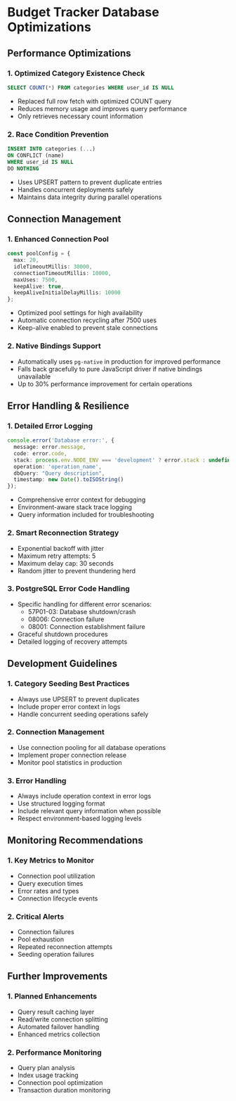 # Budget Tracker Database Optimizations

## Performance Optimizations

### 1. Optimized Category Existence Check
```sql
SELECT COUNT(*) FROM categories WHERE user_id IS NULL
```
- Replaced full row fetch with optimized COUNT query
- Reduces memory usage and improves query performance
- Only retrieves necessary count information

### 2. Race Condition Prevention
```sql
INSERT INTO categories (...) 
ON CONFLICT (name) 
WHERE user_id IS NULL 
DO NOTHING
```
- Uses UPSERT pattern to prevent duplicate entries
- Handles concurrent deployments safely
- Maintains data integrity during parallel operations

## Connection Management

### 1. Enhanced Connection Pool
```typescript
const poolConfig = {
  max: 20,
  idleTimeoutMillis: 30000,
  connectionTimeoutMillis: 10000,
  maxUses: 7500,
  keepAlive: true,
  keepAliveInitialDelayMillis: 10000
};
```
- Optimized pool settings for high availability
- Automatic connection recycling after 7500 uses
- Keep-alive enabled to prevent stale connections

### 2. Native Bindings Support
- Automatically uses `pg-native` in production for improved performance
- Falls back gracefully to pure JavaScript driver if native bindings unavailable
- Up to 30% performance improvement for certain operations

## Error Handling & Resilience

### 1. Detailed Error Logging
```typescript
console.error('Database error:', {
  message: error.message,
  code: error.code,
  stack: process.env.NODE_ENV === 'development' ? error.stack : undefined,
  operation: 'operation_name',
  dbQuery: "Query description",
  timestamp: new Date().toISOString()
});
```
- Comprehensive error context for debugging
- Environment-aware stack trace logging
- Query information included for troubleshooting

### 2. Smart Reconnection Strategy
- Exponential backoff with jitter
- Maximum retry attempts: 5
- Maximum delay cap: 30 seconds
- Random jitter to prevent thundering herd

### 3. PostgreSQL Error Code Handling
- Specific handling for different error scenarios:
  - 57P01-03: Database shutdown/crash
  - 08006: Connection failure
  - 08001: Connection establishment failure
- Graceful shutdown procedures
- Detailed logging of recovery attempts

## Development Guidelines

### 1. Category Seeding Best Practices
- Always use UPSERT to prevent duplicates
- Include proper error context in logs
- Handle concurrent seeding operations safely

### 2. Connection Management
- Use connection pooling for all database operations
- Implement proper connection release
- Monitor pool statistics in production

### 3. Error Handling
- Always include operation context in error logs
- Use structured logging format
- Include relevant query information when possible
- Respect environment-based logging levels

## Monitoring Recommendations

### 1. Key Metrics to Monitor
- Connection pool utilization
- Query execution times
- Error rates and types
- Connection lifecycle events

### 2. Critical Alerts
- Connection failures
- Pool exhaustion
- Repeated reconnection attempts
- Seeding operation failures

## Further Improvements

### 1. Planned Enhancements
- Query result caching layer
- Read/write connection splitting
- Automated failover handling
- Enhanced metrics collection

### 2. Performance Monitoring
- Query plan analysis
- Index usage tracking
- Connection pool optimization
- Transaction duration monitoring
